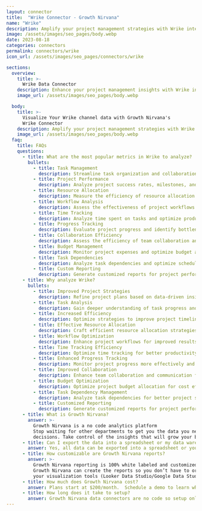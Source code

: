 ```yaml
---
layout: connector
title:  "Wrike Connector - Growth Nirvana"
name: "Wrike"
description: Amplify your project management strategies with Wrike integration, gaining actionable insights from task data analysis.
image: /assets/images/seo_pages/body.webp
date: 2023-08-18
categories: connectors
permalink: connectors/wrike
icon_url: /assets/images/seo_pages/connectors/wrike

sections:
  overview:
    title: >-
      Wrike Data Connector
    description: Enhance your project management insights with Wrike integration. Seamlessly merge marketing data, unlocking insights that shape project strategies, task analysis, and operational excellence.
    image_url: /assets/images/seo_pages/body.webp

  body:
    title: >-
      Visualize Your Wrike channel data with Growth Nirvana's
      Wrike Connector
    description: Amplify your project management strategies with Wrike integration, gaining actionable insights from task data analysis.
    image_url: /assets/images/seo_pages/body.webp
  faq:
    title: FAQs
    questions:
      - title: What are the most popular metrics in Wrike to analyze?
        bullets:
          - title: Task Management
            description: Streamline task organization and collaboration.
          - title: Project Performance
            description: Analyze project success rates, milestones, and deadlines.
          - title: Resource Allocation
            description: Measure the efficiency of resource allocation strategies.
          - title: Workflow Analysis
            description: Assess the effectiveness of project workflows.
          - title: Time Tracking
            description: Analyze time spent on tasks and optimize productivity.
          - title: Progress Tracking
            description: Evaluate project progress and identify bottlenecks.
          - title: Collaboration Efficiency
            description: Assess the efficiency of team collaboration and communication.
          - title: Budget Management
            description: Monitor project expenses and optimize budget allocation.
          - title: Task Dependencies
            description: Analyze task dependencies and optimize scheduling.
          - title: Custom Reporting
            description: Generate customized reports for project performance analysis.
      - title: Why analyze Wrike?
        bullets:
          - title: Improved Project Strategies
            description: Refine project plans based on data-driven insights.
          - title: Task Analysis
            description: Gain deeper understanding of task progress and dependencies.
          - title: Increased Efficiency
            description: Optimize strategies to improve project timelines and productivity.
          - title: Effective Resource Allocation
            description: Craft efficient resource allocation strategies.
          - title: Workflow Optimization
            description: Enhance project workflows for improved results.
          - title: Time Tracking Efficiency
            description: Optimize time tracking for better productivity management.
          - title: Enhanced Progress Tracking
            description: Monitor project progress more effectively and identify areas for improvement.
          - title: Improved Collaboration
            description: Enhance team collaboration and communication for smoother project execution.
          - title: Budget Optimization
            description: Optimize project budget allocation for cost efficiency.
          - title: Task Dependency Management
            description: Analyze task dependencies for better project scheduling.
          - title: Customized Reporting
            description: Generate customized reports for project performance analysis.
      - title: What is Growth Nirvana?
        answer: >-
          Growth Nirvana is a no code analytics platform 
          Stop waiting for other departments to get you the data you need to make critical business 
          decisions. Take control of the insights that will grow your business.
      - title: Can I export the data into a spreadsheet or my data warehouse?
        answer: Yes, all data can be exported into a spreadsheet or your data warehouse (Google BigQuery, AWS, Snowflake, Azure, etc)
      - title: How customizable are Growth Nirvana reports?
        answer: >-
          Growth Nirvana reporting is 100% white labeled and customized to your specifications.
          Growth Nirvana can create the reports so you don’t have to or you can connect
          your visualization tools (Looker Data Studio/Google Data Studio, Tableau, PowerBI, etc) to Growth Nirvana.
      - title: How much does Growth Nirvana cost?
        answer: Plans start at $200/month.  Schedule a demo to learn what plan is best for you.
      - title: How long does it take to setup?
        answer: Growth Nirvana data connectors are no code so setup only requires a few clicks.
---
```

